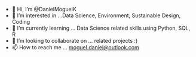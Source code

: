- 👋 Hi, I’m @DanielMoguelK
- 👀 I’m interested in ...Data Science, Environment, Sustainable Design, Coding
- 🌱 I’m currently learning ... Data Science related skills using Python, SQL, R
- 💞️ I’m looking to collaborate on ... related projects :)
- 📫 How to reach me ... moguel.daniel@outlook.com

<!---
DanielMoguelK/DanielMoguelK is a ✨ special ✨ repository because its `README.md` (this file) appears on your GitHub profile.
You can click the Preview link to take a look at your changes.
--->
